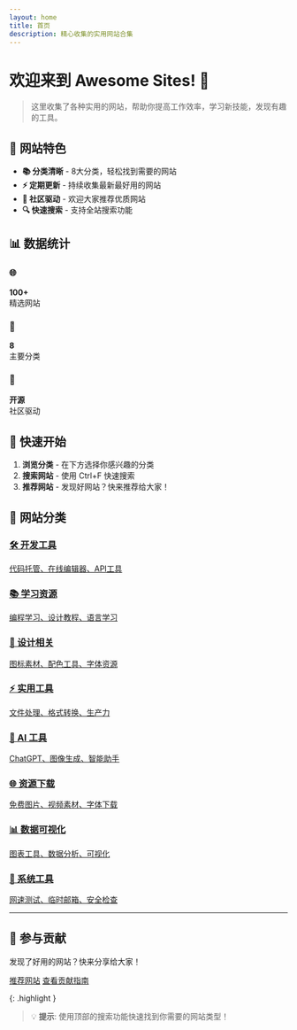 ```yaml
---
layout: home
title: 首页
description: 精心收集的实用网站合集
---
```


# 欢迎来到 Awesome Sites! 🌟

> 这里收集了各种实用的网站，帮助你提高工作效率，学习新技能，发现有趣的工具。

## 🎯 网站特色

- **📚 分类清晰** - 8大分类，轻松找到需要的网站
- **⚡ 定期更新** - 持续收集最新最好用的网站
- **🤝 社区驱动** - 欢迎大家推荐优质网站
- **🔍 快速搜索** - 支持全站搜索功能

## 📊 数据统计

<div class="stats">
  <div class="stat-item">
    <h3>🌐</h3>
    <p><strong>100+</strong><br>精选网站</p>
  </div>
  <div class="stat-item">
    <h3>📁</h3>
    <p><strong>8</strong><br>主要分类</p>
  </div>
  <div class="stat-item">
    <h3>👥</h3>
    <p><strong>开源</strong><br>社区驱动</p>
  </div>
</div>

## 🚀 快速开始

1. **浏览分类** - 在下方选择你感兴趣的分类
2. **搜索网站** - 使用 Ctrl+F 快速搜索
3. **推荐网站** - 发现好网站？快来推荐给大家！

## 📂 网站分类

<div class="category-grid">
  <a href="#开发工具" class="category-card">
    <h3>🛠️ 开发工具</h3>
    <p>代码托管、在线编辑器、API工具</p>
  </a>
  
  <a href="#学习资源" class="category-card">
    <h3>📚 学习资源</h3>
    <p>编程学习、设计教程、语言学习</p>
  </a>
  
  <a href="#设计相关" class="category-card">
    <h3>🎨 设计相关</h3>
    <p>图标素材、配色工具、字体资源</p>
  </a>
  
  <a href="#实用工具" class="category-card">
    <h3>⚡ 实用工具</h3>
    <p>文件处理、格式转换、生产力</p>
  </a>
  
  <a href="#ai-工具" class="category-card">
    <h3>🎯 AI 工具</h3>
    <p>ChatGPT、图像生成、智能助手</p>
  </a>
  
  <a href="#资源下载" class="category-card">
    <h3>🌐 资源下载</h3>
    <p>免费图片、视频素材、字体下载</p>
  </a>
  
  <a href="#数据可视化" class="category-card">
    <h3>📊 数据可视化</h3>
    <p>图表工具、数据分析、可视化</p>
  </a>
  
  <a href="#系统工具" class="category-card">
    <h3>🔧 系统工具</h3>
    <p>网速测试、临时邮箱、安全检查</p>
  </a>
</div>

---

<div class="cta-section">
  <h2>🤝 参与贡献</h2>
  <p>发现了好用的网站？快来分享给大家！</p>
  <a href="https://github.com/yourusername/awesome-sites/issues/new/choose" class="btn btn-primary">推荐网站</a>
  <a href="/CONTRIBUTING" class="btn btn-secondary">查看贡献指南</a>
</div>

{: .highlight }
> 💡 **提示**: 使用顶部的搜索功能快速找到你需要的网站类型！
